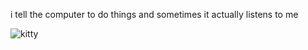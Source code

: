 i tell the computer to do things and sometimes it actually listens to me
<!--START_SECTION:update_image-->
<img src=https://raw.githubusercontent.com/sneakykestrel/sneakykestrel/main/.github/images/kiss.gif height="" width="" align=left alt=kitty />
<!--END_SECTION:update_image-->

